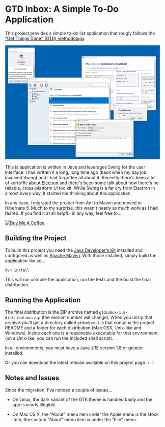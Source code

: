 GTD Inbox: A Simple To-Do Application
=====================================

This project provides a simple to-do list application that rougly follows the
["Get Things Done" (GTD) methodology](https://en.wikipedia.org/wiki/Getting_Things_Done).

![Screenshot](https://raw.githubusercontent.com/cmiles74/gtdinbox/master/documentation/screenshot.png)

This is application is written in Java and leverages Swing for the user interface. I 
had written it a long, long time ago (back when my day job involved Swing) and I had
forgotten all about it. Recently there's been a lot of kerfuffle about 
[Electron](https://electron.atom.io/) and there's been some talk about how there's 
no reliable, cross-platform UI toolkit. While Swing is a far cry from Electron in
almost every way, it started me thinking about this application.

In any case, I migrated the project from Ant to Maven and moved to Hibernate 5. Much
to my surprise, this wasn't nearly as much work as I had feared. If you find it at all
helpful in any way, feel free to...

<a href="https://www.buymeacoffee.com/cmiles74" target="_blank"><img src="https://www.buymeacoffee.com/assets/img/custom_images/orange_img.png" alt="Buy Me A Coffee" style="height: 41px !important;width: 174px !important;box-shadow: 0px 3px 2px 0px rgba(190, 190, 190, 0.5) !important;-webkit-box-shadow: 0px 3px 2px 0px rgba(190, 190, 190, 0.5) !important;" ></a>

## Building the Project

To build this project you need the 
[Java Developer's Kit](http://www.oracle.com/technetwork/java/javase/downloads/jdk8-downloads-2133151.html)
installed and configured as well as [Apache Maven](https://maven.apache.org/install.html).
With those installed, simply build the application like so...

    mvn install
    
This will run compile the application, run the tests and the build the final 
distribution.

## Running the Application

The final distribution is the ZIP archive named `gtdinbox-1.0-distribution.zip` (the
version number will change). When you unzip that archive you'll get a directory called 
`gtdinbox-1.0` that contains the project README and a folder for each distribution 
(Mac OSX, Unix-like and Windows). Inside each one is a reasonable executable for
that environment (on a Unix-like, you can run the included shell script).

In all environments, you must have a Java JRE version 1.8 or greater installed.

Or you can download the latest release available on this project page. `:-)`

## Notes and Issues

Since the migration, I've noticed a couple of issues...

* On Linux, the dark variant of the GTK theme is handled badly and the app is nearly
illegible.

* On Mac OS X, the "About" menu item under the Apple menu is the stock item, the 
custom "About" menu item is under the "File" menu.
